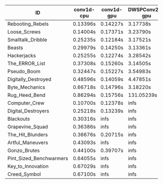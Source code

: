 |ID|conv1d-cpu|conv1d-gpu|DWSPConv2D-gpu|gemm-gpu|avg|
|-|-|-|-|-|-|
|Rebooting_Rebels|0.13396s|0.14227s|3.17738s|1.86845s|1.33052s|
|Loose_Screws|0.14004s|0.17371s|3.23790s|1.96315s|1.37870s|
|Smalltalk_Dribble|0.25235s|0.12184s|3.17521s|2.00940s|1.38970s|
|Beasts|0.29979s|0.14250s|3.13361s|2.13467s|1.42764s|
|Hackerjacks|0.25255s|0.12274s|3.28542s|2.08110s|1.43545s|
|The_ERROR_List|0.37308s|0.15260s|3.14505s|2.08395s|1.43867s|
|Pseudo_Boom|0.32447s|0.15227s|3.54983s|2.11500s|1.53539s|
|Digitally_Destroyed|0.48596s|0.14059s|4.47851s|2.74372s|1.96219s|
|Byte_Mechanics|0.66718s|0.14796s|3.18220s|4.70027s|2.17440s|
|Rug_Heed_Bend|0.86294s|0.15756s|131.05239s|4.57392s|34.16170s|
|Computer_Crew|0.10700s|0.12378s|infs|4.67564s|infs|
|Digital_Destroyers|0.25218s|0.13239s|infs|2.08795s|infs|
|Blackouts|0.30316s|infs|infs|1.88100s|infs|
|Grapevine_Squad|0.36386s|infs|infs|4.76671s|infs|
|The_Hit_Blunders|0.36676s|0.20715s|infs|2.16980s|infs|
|Artful_Maneuvers|0.43093s|infs|infs|4.71842s|infs|
|Gonzo_Brutes|0.44100s|0.39707s|infs|4.68845s|infs|
|Pint_Sized_Benchwarmers|0.64055s|infs|infs|4.75571s|infs|
|Key_to_Innovation|0.67029s|infs|infs|4.76875s|infs|
|Creed_Symbol|0.67100s|infs|infs|4.69439s|infs|
